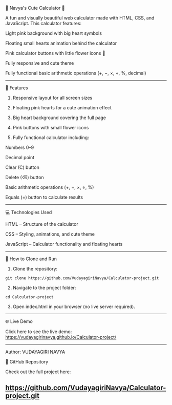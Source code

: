 
🌸 Navya's Cute Calculator 💖

A fun and visually beautiful web calculator made with HTML, CSS, and JavaScript. This calculator features:

Light pink background with big heart symbols

Floating small hearts animation behind the calculator

Pink calculator buttons with little flower icons 🌸

Fully responsive and cute theme

Fully functional basic arithmetic operations (+, −, ×, ÷, %, decimal)



---

🔹 Features

1. Responsive layout for all screen sizes


2. Floating pink hearts for a cute animation effect


3. Big heart background covering the full page


4. Pink buttons with small flower icons


5. Fully functional calculator including:

Numbers 0–9

Decimal point

Clear (C) button

Delete (⌫) button

Basic arithmetic operations (+, −, ×, ÷, %)

Equals (=) button to calculate results





---

💻 Technologies Used

HTML – Structure of the calculator

CSS – Styling, animations, and cute theme

JavaScript – Calculator functionality and floating hearts



---

📂 How to Clone and Run

1. Clone the repository:


```
git clone https://github.com/VudayagiriNavya/Calculator-project.git
```

2. Navigate to the project folder:


```
cd Calculator-project
```

3. Open index.html in your browser (no live server required).




---

🌐 Live Demo

Click here to see the live demo: https://vudayagirinavya.github.io/Calculator-project/


---

Author:
VUDAYAGIRI NAVYA

🔗 GitHub Repository

Check out the full project here: 

https://github.com/VudayagiriNavya/Calculator-project.git
---
